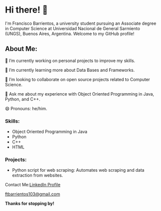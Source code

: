 <h1 style="font-weight: bold;">Hi there! 👋</h1>
<p>I'm Francisco Barrientos, a university student pursuing an Associate degree in Computer Science at Universidad Nacional de General Sarmiento (UNGS), Buenos Aires, Argentina. Welcome to my GitHub profile!</p>

<h2 style="font-weight: bold;">About Me:</h2>
<p>🔭 I’m currently working on personal projects to improve my skills.</p>
<p>🌱 I’m currently learning more about Data Bases and Frameworks.</p>
<p>👯 I’m looking to collaborate on open source projects related to Computer Science.</p>
<p>💬 Ask me about my experience with Object Oriented Programming in Java, Python, and C++.</p>
<p>😄 Pronouns: he/him.</p>
<h3 style="font-weight: bold;">Skills:</h3>
<ul>
  <li>Object Oriented Programming in Java</li>
  <li>Python</li>
  <li>C++</li>
  <li>HTML</li>
</ul>
<h3 style="font-weight: bold;">Projects:</h3>
<ul>
          <li>Python script for web scraping: Automates web scraping and data extraction from websites.</li>
</ul>
<h3style="font-weight: bold;">Contact Me:</h3
<p><a href="https://www.linkedin.com/in/franciscobarrientos/">LinkedIn Profile</a></p>
<p><a href="mailto:ftbarrientos103@gmail.com">ftbarrientos103@gmail.com</a></p>
<p style="font-weight: bold;">Thanks for stopping by!</p>

<!---
FranBarri/FranBarri is a ✨ special ✨ repository because its `README.md` (this file) appears on your GitHub profile.
You can click the Preview link to take a look at your changes.
--->
